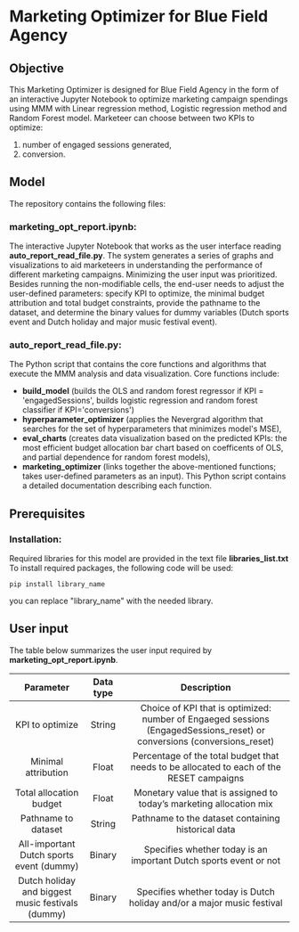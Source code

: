 # Marketing Optimizer for Blue Field Agency
## Objective
This Marketing Optimizer is designed for Blue Field Agency in the form of an interactive Jupyter Notebook to optimize marketing campaign spendings using MMM with Linear regression method, Logistic regression method and Random Forest model. Marketeer can choose between two KPIs to optimize: 
1. number of engaged sessions generated,
2. conversion.

## Model
The repository contains the following files:

### marketing_opt_report.ipynb:    
The interactive Jupyter Notebook that works as the user interface reading **auto_report_read_file.py**. The system generates a series of graphs and visualizations to aid marketeers in understanding the performance of different marketing campaigns. Minimizing the user input was prioritized. Besides running the non-modifiable cells, the end-user needs to adjust the user-defined parameters: specify KPI to optimize, the minimal budget attribution and total budget constraints, provide the pathname to the dataset, and determine the binary values for dummy variables (Dutch sports event and Dutch holiday and major music festival event). 


### auto_report_read_file.py:      
The Python script that contains the core functions and algorithms that execute the MMM analysis and data visualization. Core functions include:
- **build_model** (builds the OLS and random forest regressor if KPI = 'engagedSessions', builds logistic regression and random forest classifier if KPI='conversions')
- **hyperparameter_optimizer** (applies the Nevergrad algorithm that searches for the set of hyperparameters that minimizes model's MSE),
- **eval_charts** (creates data visualization based on the predicted KPIs: the most efficient budget allocation bar chart based on coefficents of OLS, and partial dependence for random forest models),
- **marketing_optimizer** (links together the above-mentioned functions; takes user-defined parameters as an input).
This Python script contains a detailed documentation describing each function.

## Prerequisites

### Installation:
Required libraries for this model are provided in the text file **libraries_list.txt**
To install required packages, the following code will be used:
```
pip install library_name
```
you can replace "library_name" with the needed library.


## User input
The table below summarizes the user input required by **marketing_opt_report.ipynb**.

| Parameter | Data type | Description |
| :---:     | :---:     | :---:       |
| KPI to optimize |	String	| Choice of KPI that is optimized: number of Engaeged sessions (EngagedSessions_reset) or conversions (conversions_reset) |
| Minimal attribution |	Float |	Percentage of the total budget that needs to be allocated to each of the RESET campaigns |
| Total allocation budget	| Float	| Monetary value that is assigned to today’s marketing allocation mix |
| Pathname to dataset	| String	| Pathname to the dataset containing historical data |
|All-important Dutch  sports event (dummy)	| Binary	| Specifies whether today is an important Dutch sports event or not |
|Dutch holiday and biggest music festivals (dummy)	| Binary	| Specifies whether today is Dutch holiday and/or a major music festival |
